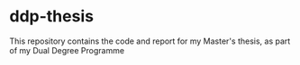 # ddp-thesis
This repository contains the code and report for my Master's thesis, as part of my Dual Degree Programme
